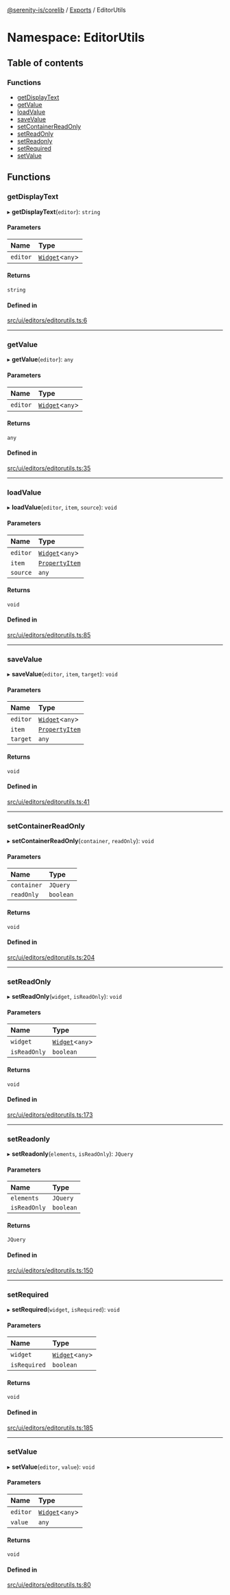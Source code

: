 [@serenity-is/corelib](../README.md) / [Exports](../modules.md) / EditorUtils

# Namespace: EditorUtils

## Table of contents

### Functions

- [getDisplayText](EditorUtils.md#getdisplaytext)
- [getValue](EditorUtils.md#getvalue)
- [loadValue](EditorUtils.md#loadvalue)
- [saveValue](EditorUtils.md#savevalue)
- [setContainerReadOnly](EditorUtils.md#setcontainerreadonly)
- [setReadOnly](EditorUtils.md#setreadonly)
- [setReadonly](EditorUtils.md#setreadonly-1)
- [setRequired](EditorUtils.md#setrequired)
- [setValue](EditorUtils.md#setvalue)

## Functions

### getDisplayText

▸ **getDisplayText**(`editor`): `string`

#### Parameters

| Name | Type |
| :------ | :------ |
| `editor` | [`Widget`](../classes/Widget.md)<`any`\> |

#### Returns

`string`

#### Defined in

[src/ui/editors/editorutils.ts:6](https://github.com/serenity-is/serenity/blob/master/packages/corelib/src/ui/editors/editorutils.ts#L6)

___

### getValue

▸ **getValue**(`editor`): `any`

#### Parameters

| Name | Type |
| :------ | :------ |
| `editor` | [`Widget`](../classes/Widget.md)<`any`\> |

#### Returns

`any`

#### Defined in

[src/ui/editors/editorutils.ts:35](https://github.com/serenity-is/serenity/blob/master/packages/corelib/src/ui/editors/editorutils.ts#L35)

___

### loadValue

▸ **loadValue**(`editor`, `item`, `source`): `void`

#### Parameters

| Name | Type |
| :------ | :------ |
| `editor` | [`Widget`](../classes/Widget.md)<`any`\> |
| `item` | [`PropertyItem`](../interfaces/PropertyItem.md) |
| `source` | `any` |

#### Returns

`void`

#### Defined in

[src/ui/editors/editorutils.ts:85](https://github.com/serenity-is/serenity/blob/master/packages/corelib/src/ui/editors/editorutils.ts#L85)

___

### saveValue

▸ **saveValue**(`editor`, `item`, `target`): `void`

#### Parameters

| Name | Type |
| :------ | :------ |
| `editor` | [`Widget`](../classes/Widget.md)<`any`\> |
| `item` | [`PropertyItem`](../interfaces/PropertyItem.md) |
| `target` | `any` |

#### Returns

`void`

#### Defined in

[src/ui/editors/editorutils.ts:41](https://github.com/serenity-is/serenity/blob/master/packages/corelib/src/ui/editors/editorutils.ts#L41)

___

### setContainerReadOnly

▸ **setContainerReadOnly**(`container`, `readOnly`): `void`

#### Parameters

| Name | Type |
| :------ | :------ |
| `container` | `JQuery` |
| `readOnly` | `boolean` |

#### Returns

`void`

#### Defined in

[src/ui/editors/editorutils.ts:204](https://github.com/serenity-is/serenity/blob/master/packages/corelib/src/ui/editors/editorutils.ts#L204)

___

### setReadOnly

▸ **setReadOnly**(`widget`, `isReadOnly`): `void`

#### Parameters

| Name | Type |
| :------ | :------ |
| `widget` | [`Widget`](../classes/Widget.md)<`any`\> |
| `isReadOnly` | `boolean` |

#### Returns

`void`

#### Defined in

[src/ui/editors/editorutils.ts:173](https://github.com/serenity-is/serenity/blob/master/packages/corelib/src/ui/editors/editorutils.ts#L173)

___

### setReadonly

▸ **setReadonly**(`elements`, `isReadOnly`): `JQuery`

#### Parameters

| Name | Type |
| :------ | :------ |
| `elements` | `JQuery` |
| `isReadOnly` | `boolean` |

#### Returns

`JQuery`

#### Defined in

[src/ui/editors/editorutils.ts:150](https://github.com/serenity-is/serenity/blob/master/packages/corelib/src/ui/editors/editorutils.ts#L150)

___

### setRequired

▸ **setRequired**(`widget`, `isRequired`): `void`

#### Parameters

| Name | Type |
| :------ | :------ |
| `widget` | [`Widget`](../classes/Widget.md)<`any`\> |
| `isRequired` | `boolean` |

#### Returns

`void`

#### Defined in

[src/ui/editors/editorutils.ts:185](https://github.com/serenity-is/serenity/blob/master/packages/corelib/src/ui/editors/editorutils.ts#L185)

___

### setValue

▸ **setValue**(`editor`, `value`): `void`

#### Parameters

| Name | Type |
| :------ | :------ |
| `editor` | [`Widget`](../classes/Widget.md)<`any`\> |
| `value` | `any` |

#### Returns

`void`

#### Defined in

[src/ui/editors/editorutils.ts:80](https://github.com/serenity-is/serenity/blob/master/packages/corelib/src/ui/editors/editorutils.ts#L80)
